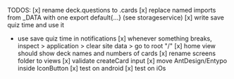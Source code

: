 TODOS:
[x] rename deck.questions to .cards
[x] replace named imports from \_DATA with one export default{...} (see storageservice)
[x] write save quiz time and use it

- use save quiz time in notifications
  [x] whenever something breaks, inspect > application > clear site data > go to root "/"
  [x] home view should show deck names and numbers of cards
  [x] rename screens folder to views
  [x] validate createCard input
  [x] move AntDesign/Entypo inside IconButton
  [x] test on android
  [x] test on iOs

